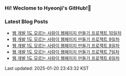 ### Hi! Weclome to Hyeonji's GitHub!🌱

### Latest Blog Posts
<!-- BLOG-POST-LIST:START -->
- [웹 개발 1도 모르는 사람이 웹페이지 만들기 프로젝트 10일차](http://jjrdd.tistory.com/259)
- [웹 개발 1도 모르는 사람이 웹페이지 만들기 프로젝트 9일차](http://jjrdd.tistory.com/258)
- [웹 개발 1도 모르는 사람이 웹페이지 만들기 프로젝트 8일차](http://jjrdd.tistory.com/257)
- [웹 개발 1도 모르는 사람이 웹페이지 만들기 프로젝트 7일차](http://jjrdd.tistory.com/256)
- [웹 개발 1도 모르는 사람이 웹페이지 만들기 프로젝트 6일차](http://jjrdd.tistory.com/255)

Last updated: 2025-01-20 23:43:32 KST
<!-- BLOG-POST-LIST:END -->
